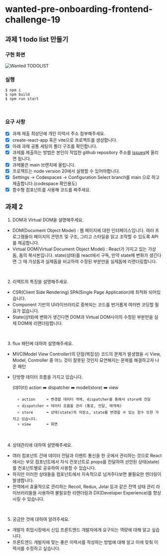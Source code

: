 # wanted-pre-onboarding-frontend-challenge-19

## 과제 1 todo list 만들기

### 구현 화면
![Wanted TODOLIST](https://github.com/dlwnghd/wanted-pre-onboarding-frontend-challenge-19/assets/61799492/ca7e5409-ad3c-4b36-84b7-94164b54a1e2)

### 실행
```
$ npm i
$ npm build
$ npm run start
```

<br>

### 요구 사항

- [x] 과제 제출 최상단에 개인 이력서 주소 첨부해주세요.
- [x] create-react-app 혹은 vite으로 프로젝트를 생성합니다.
- [x] 아래 과제 공통 세팅의 폴더 구조를 확인합니다.
- [x] 과제를 제출하는 방법은 본인이 작업한 github repository 주소를 [issues](https://github.com/summerdidi/wanted-pre-onboarding-frontend-challenge-19/issues)에 올리면 됩니다.
- [x] 과제물은 main 브랜치에 올립니다.
- [x] 프로젝트는 node version 20에서 실행할 수 있어야합니다.
- [x] Settings -> Codespaces -> Configuration Select branch를 main 으로 하고 제출합니다.(codespace 확인용도)
- [x] 함수형 컴포넌트를 사용해 코드를 짜주세요.

## 과제 2
1. DOM과 Virtual DOM을 설명해주세요.
- DOM(Document Object Model) : 웹 페이지에 대한 인터페이스입니다. 여러 프로그램들이 페이지의 콘텐츠 및 구조, 그리고 스타일을 읽고 조작할 수 있도록 API를 제공합니다.
- Virtual DOM(Virtual Document Object Model) : React가 가지고 있는 가상 돔, 돔의 복사본입니다. state(상태)를 react에서 구독, 만약 state에 변화가 생긴다면 그 때
  가상돔과 실제돔을 비교하여 수정된 부분만을 실제돔에 리랜더링합니다.

<br>

2. 리액트의 특징을 설명해주세요.
- CSR(Client Side Rendering) SPA(Single Page Application)에 최적화 되어있습니다.
- Component 기반의 UI라이브러리로 중복되는 코드를 번거롭게 여러번 코딩할 필요가 없습니다.
- State(상태)에 변화가 생긴다면 DOM과 Virtual DOM사이의 수정된 부분만을 실제 DOM에 리랜더링합니다.

<br>

3. flux 패턴에 대하여 설명해주세요.
- MVC(Model View Controller)의 단점(복잡성) 코드의 문제가 발생했을 시 View, Model, Controller 중 어느 것이 잘못된 것인지 묘연해지는 문제를 해결하고자 나온 패턴
- 단방향 데이터 흐름을 가지고 있습니다.

    (데이터)
    action ➡️ dispatcher ➡️ model(store) ➡️ view

        ⭐ action     ➡️ 변경할 데이터 객체, dispatcher를 통해서 store에 전달
        ⭐ dispatcher ➡️ 데이터 흐름을 관리 (통로, 전달, 매개체)
        ⭐ store      ➡️ 상태(state)의 저장소, state를 변경할 수 있는 함수 또한 가지고 있습니다.
        ⭐ view       ➡️ 화면

<br>

4. 상태관리에 대하여 설명해주세요.
- 여러 컴포넌트 간에 데이터 전달과 이벤트 통신을 한 곳에서 관리하는 것으로 React에서는 부모 컴포넌트에서 자식 컨포넌트로 props를 전달하여 선언된 상태(state)를 컨포넌트별로 공유하여 사용할 수 있습니다.
- 하지만 이러한 상태들을 컴포넌트에서 지속적으로 넘겨주다보면 불필요한 렌더링이 발생합니다.
- 전역에서 효율적으로 관리하는 Recoil, Redux, Jotai 등과 같은 전역 상태 관리 라이브러리들을 사용하여 불필요한 리랜더링과 DX(Developer Experience)를 향상 시킬 수 있습니다.

<br>

5. 궁금한 것에 대하여 알려주세요.
- 개발자 취업시장에서 신입 프론트엔드 개발자에게 요구되는 역량에 대해 알고 싶습니다.
- 프론트엔드 개발자에 맞는 좋은 이력서를 작성하는 방법에 대해 알고 이에 맞춰 이력서를 수정하고 싶습니다.
